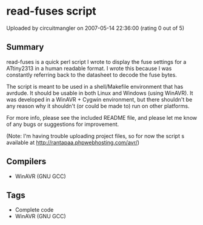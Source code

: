 # read-fuses script

Uploaded by circuitmangler on 2007-05-14 22:36:00 (rating 0 out of 5)

## Summary

read-fuses is a quick perl script I wrote to display the fuse settings for a ATtiny2313 in a human readable format. I wrote this because I was constantly referring back to the datasheet to decode the fuse bytes.


The script is meant to be used in a shell/Makefile environment that has avrdude. It should be usable in both Linux and Windows (using WinAVR). It was developed in a WinAVR + Cygwin environment, but there shouldn't be any reason why it shouldn't (or could be made to) run on other platforms.


For more info, please see the included README file, and please let me know of any bugs or suggestions for improvement.


(Note: I'm having trouble uploading project files, so for now the script s available at <http://rantapaa.phpwebhosting.com/avr/>)

## Compilers

- WinAVR (GNU GCC)

## Tags

- Complete code
- WinAVR (GNU GCC)
